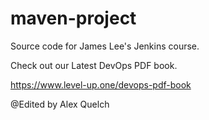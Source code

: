 # maven-project
Source code for James Lee's Jenkins course.

Check out our Latest DevOps PDF book.

https://www.level-up.one/devops-pdf-book

@Edited by Alex Quelch